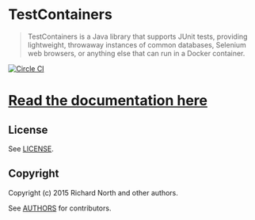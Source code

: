 # TestContainers

> TestContainers is a Java library that supports JUnit tests, providing lightweight, throwaway instances of common databases, Selenium web browsers, or anything else that can run in a Docker container.

[![Circle CI](https://circleci.com/gh/testcontainers/testcontainers-java/tree/master.svg?style=svg)](https://circleci.com/gh/testcontainers/testcontainers-java/tree/master) 

# [Read the documentation here](http://testcontainers.viewdocs.io/testcontainers-java/)


## License

See [LICENSE](LICENSE).

## Copyright

Copyright (c) 2015 Richard North and other authors.

See [AUTHORS](AUTHORS) for contributors.
